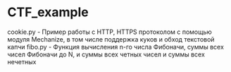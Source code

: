 CTF_example
===========

cookie.py - Пример работы с HTTP, HTTPS протоколом с помощью модуля Mechanize, в том числе поддержка куков и обход текстовой капчи
fibo.py - Функция вычисления n-го числа Фибоначи, суммы всех чисел Фибоначи до N, и суммы всех четных чисел и суммы всех нечетных
